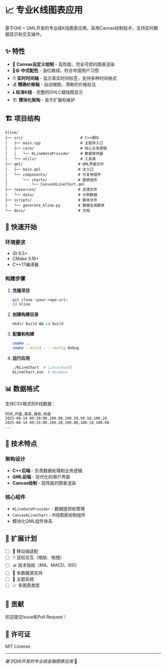 # 📈 专业K线图表应用

基于Qt6 + QML开发的专业级K线图表应用，采用Canvas绘制技术，支持实时数据显示和交互操作。

## ✨ 特性

- 🎨 **Canvas自定义绘制** - 高性能，完全可控的图表渲染
- 🔴🟢 **中式配色** - 涨红跌绿，符合中国用户习惯
- ⏰ **实时时间轴** - 显示真实时间标签，支持多种时间格式
- 💰 **精确价格轴** - 自动缩放，清晰的价格标注
- 🕯️ **标准K线** - 完整的OHLC蜡烛图显示
- 🏗️ **模块化架构** - 易于扩展和维护

## 🏗️ 项目结构

```
kline/
├── src/                          # C++源码
│   ├── main.cpp                  # 主程序入口
│   ├── core/                     # 核心业务逻辑
│   │   └── KLineDataProvider     # 数据提供器
│   └── utils/                    # 工具类
├── qml/                         # QML界面文件
│   ├── main.qml                 # 主入口
│   └── components/              # 可复用组件
│       └── charts/              # 图表组件
│           └── CanvasKLineChart.qml
├── resources/                   # 资源文件
│   └── data/                    # 示例数据
├── scripts/                     # 脚本文件
│   └── generate_kline.py        # 数据生成脚本
└── docs/                        # 文档
```

## 🚀 快速开始

### 环境要求

- Qt 6.5+
- CMake 3.16+
- C++17编译器

### 构建步骤

1. **克隆项目**
   ```bash
   git clone <your-repo-url>
   cd kline
   ```

2. **创建构建目录**
   ```bash
   mkdir build && cd build
   ```

3. **配置和构建**
   ```bash
   cmake ..
   cmake --build . --config Debug
   ```

4. **运行应用**
   ```bash
   ./KLineChart  # Linux/macOS
   KLineChart.exe  # Windows
   ```

## 📊 数据格式

支持CSV格式的K线数据：

```csv
时间,开盘,最高,最低,收盘
2025-08-14 09:30:00,100.00,100.50,99.50,100.20
2025-08-14 09:31:00,100.20,100.80,100.10,100.60
...
```

## 🔧 技术特点

### 架构设计
- **C++后端** - 负责数据处理和业务逻辑
- **QML前端** - 现代化的用户界面
- **Canvas绘制** - 高性能的图表渲染

### 核心组件
- `KLineDataProvider` - 数据提供和管理
- `CanvasKLineChart` - K线图表绘制组件
- 模块化QML组件体系

## 🎯 扩展计划

- [ ] 📱 移动端适配
- [ ] 🖱️ 鼠标交互（缩放、拖拽）
- [ ] 📊 技术指标（MA、MACD、RSI）
- [ ] 💾 多数据源支持
- [ ] 🎨 主题系统
- [ ] 📈 多图表类型

## 🤝 贡献

欢迎提交Issue和Pull Request！

## 📄 许可证

MIT License

---

*基于Qt6开发的专业级金融图表应用* 🚀